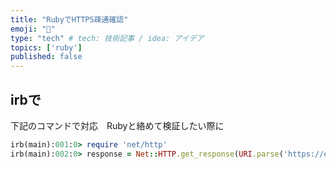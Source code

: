 ```yaml
---
title: "RubyでHTTPS疎通確認"
emoji: "💎"
type: "tech" # tech: 技術記事 / idea: アイデア
topics: ['ruby']
published: false
---
```

## irbで
下記のコマンドで対応　Rubyと絡めて検証したい際に
```rb
irb(main):001:0> require 'net/http'
irb(main):002:0> response = Net::HTTP.get_response(URI.parse('https://example.com/'))
```
